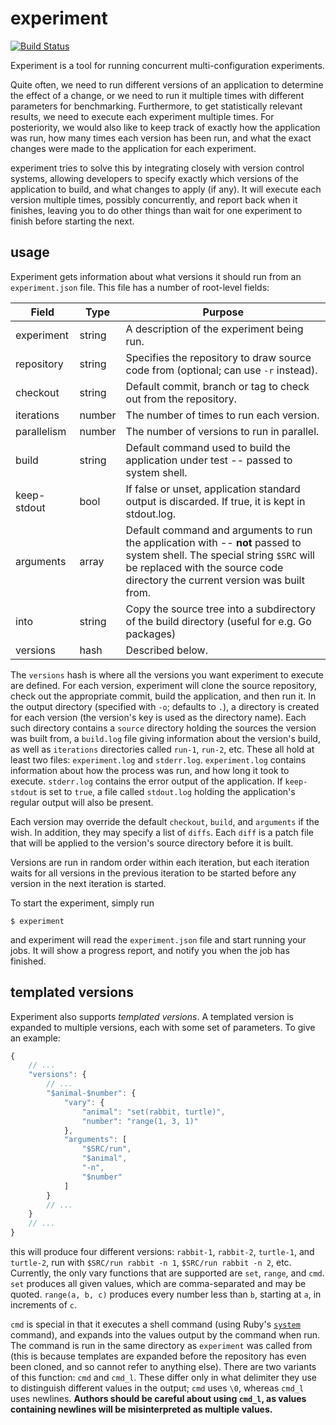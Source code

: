 # experiment
[![Build Status](https://travis-ci.org/jonhoo/experiment.svg?branch=master)](https://travis-ci.org/jonhoo/experiment)

Experiment is a tool for running concurrent multi-configuration experiments.

Quite often, we need to run different versions of an application to
determine the effect of a change, or we need to run it multiple times
with different parameters for benchmarking. Furthermore, to get
statistically relevant results, we need to execute each experiment
multiple times. For posteriority, we would also like to keep track of
exactly how the application was run, how many times each version has
been run, and what the exact changes were made to the application for
each experiment.

experiment tries to solve this by integrating closely with version
control systems, allowing developers to specify exactly which versions
of the application to build, and what changes to apply (if any). It will
execute each version multiple times, possibly concurrently, and report
back when it finishes, leaving you to do other things than wait for one
experiment to finish before starting the next.

## usage

Experiment gets information about what versions it should run from an
`experiment.json` file. This file has a number of root-level fields:

Field       | Type   | Purpose
------------|--------|--------
experiment  | string | A description of the experiment being run.
repository  | string | Specifies the repository to draw source code from (optional; can use `-r` instead).
checkout    | string | Default commit, branch or tag to check out from the repository.
iterations  | number | The number of times to run each version.
parallelism | number | The number of versions to run in parallel.
build       | string | Default command used to build the application under test -- passed to system shell.
keep-stdout | bool   | If false or unset, application standard output is discarded. If true, it is kept in stdout.log.
arguments   | array  | Default command and arguments to run the application with -- **not** passed to system shell. The special string `$SRC` will be replaced with the source code directory the current version was built from.
into        | string | Copy the source tree into a subdirectory of the build directory (useful for e.g. Go packages)
versions    | hash   | Described below.

The `versions` hash is where all the versions you want experiment to
execute are defined. For each version, experiment will clone the source
repository, check out the appropriate commit, build the application, and
then run it. In the output directory (specified with `-o`; defaults to
`.`), a directory is created for each version (the version's key is used
as the directory name). Each such directory contains a `source`
directory holding the sources the version was built from, a `build.log`
file giving information about the version's build, as well as
`iterations` directories called `run-1`, `run-2`, etc. These all hold at
least two files: `experiment.log` and `stderr.log`. `experiment.log`
contains information about how the process was run, and how long it took
to execute. `stderr.log` contains the error output of the application.
If `keep-stdout` is set to `true`, a file called `stdout.log` holding
the application's regular output will also be present.

Each version may override the default `checkout`, `build`, and
`arguments` if the wish. In addition, they may specify a list of
`diffs`. Each `diff` is a patch file that will be applied to the
version's source directory before it is built.

Versions are run in random order within each iteration, but each
iteration waits for all versions in the previous iteration to be started
before any version in the next iteration is started.

To start the experiment, simply run

    $ experiment

and experiment will read the `experiment.json` file and start running
your jobs. It will show a progress report, and notify you when the job
has finished.

## templated versions

Experiment also supports *templated versions*. A templated version is
expanded to multiple versions, each with some set of parameters. To give
an example:

```javascript
{
	// ...
	"versions": {
		// ...
		"$animal-$number": {
			"vary": {
				"animal": "set(rabbit, turtle)",
				"number": "range(1, 3, 1)"
			},
			"arguments": [
				"$SRC/run",
				"$animal",
				"-n",
				"$number"
			]
		}
		// ...
	}
	// ...
}
```

this will produce four different versions: `rabbit-1`, `rabbit-2`,
`turtle-1`, and `turtle-2`, run with `$SRC/run rabbit -n 1`, `$SRC/run
rabbit -n 2`, etc. Currently, the only vary functions that are supported
are `set`, `range`, and `cmd`. `set` produces all given values, which
are comma-separated and may be quoted. `range(a, b, c)` produces every
number less than `b`, starting at `a`, in increments of `c`.

`cmd` is special in that it executes a shell command (using Ruby's
[`system`](http://ruby-doc.org/core-2.2.0/Kernel.html#method-i-system)
command), and expands into the values output by the command when run.
The command is run in the same directory as `experiment` was called from
(this is because templates are expanded before the repository has even been
cloned, and so cannot refer to anything else). There are two variants of
this function: `cmd` and `cmd_l`. These differ only in what delimiter
they use to distinguish different values in the output; `cmd` uses `\0`,
whereas `cmd_l` uses newlines. **Authors should be careful about using
`cmd_l`, as values containing newlines will be misinterpreted as
multiple values.**
